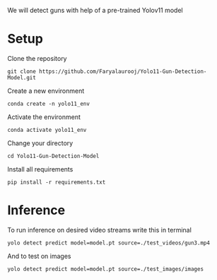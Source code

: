 We will detect guns with help of a pre-trained Yolov11 model

# Setup
Clone the repository
```
git clone https://github.com/Faryalaurooj/Yolo11-Gun-Detection-Model.git
```

Create a new environment
```
conda create -n yolo11_env
```

Activate the environment
```
conda activate yolo11_env
```

Change your directory
```
cd Yolo11-Gun-Detection-Model
```

Install all requirements
```
pip install -r requirements.txt
```

# Inference 
To run inference on desired video streams write this in terminal

```
yolo detect predict model=model.pt source=./test_videos/gun3.mp4
```

And to test on images

```
yolo detect predict model=model.pt source=./test_images/images
```
